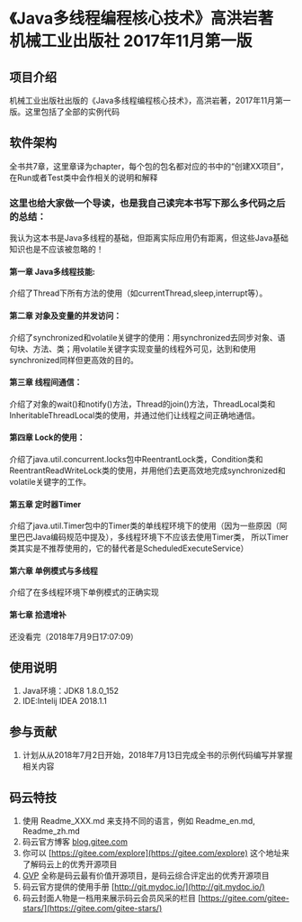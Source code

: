 # 《Java多线程编程核心技术》高洪岩著 机械工业出版社 2017年11月第一版

## 项目介绍
机械工业出版社出版的《Java多线程编程核心技术》，高洪岩著，2017年11月第一版。这里包括了全部的实例代码

## 软件架构
全书共7章，这里章译为chapter，每个包的包名都对应的书中的“创建XX项目”，在Run或者Test类中会作相关的说明和解释

### 这里也给大家做一个导读，也是我自己读完本书写下那么多代码之后的总结：

我认为这本书是Java多线程的基础，但距离实际应用仍有距离，但这些Java基础知识也是不应该被忽略的！

#### 第一章 Java多线程技能:

介绍了Thread下所有方法的使用（如currentThread,sleep,interrupt等）。

#### 第二章 对象及变量的并发访问：

介绍了synchronized和volatile关键字的使用：用synchronized去同步对象、语句块、方法、类；用volatile关键字实现变量的线程外可见，达到和使用
synchronized同样但更高效的目的。

#### 第三章 线程间通信：

介绍了对象的wait()和notify()方法，Thread的join()方法，ThreadLocal类和InheritableThreadLocal类的使用，并通过他们让线程之间正确地通信。

#### 第四章 Lock的使用：

介绍了java.util.concurrent.locks包中ReentrantLock类，Condition类和ReentrantReadWriteLock类的使用，并用他们去更高效地完成synchronized和volatile关键字的工作。

#### 第五章 定时器Timer

介绍了java.util.Timer包中的Timer类的单线程环境下的使用（因为一些原因（阿里巴巴Java编码规范中提及），多线程环境下不应该去使用Timer类，
所以Timer类其实是不推荐使用的，它的替代者是ScheduledExecuteService）

#### 第六章 单例模式与多线程

介绍了在多线程环境下单例模式的正确实现

#### 第七章 拾遗增补

还没看完（2018年7月9日17:07:09）

## 使用说明

1. Java环境：JDK8 1.8.0_152
2. IDE:Intelij IDEA 2018.1.1    

## 参与贡献

1. 计划从从2018年7月2日开始，2018年7月13日完成全书的示例代码编写并掌握相关内容


## 码云特技

1. 使用 Readme\_XXX.md 来支持不同的语言，例如 Readme\_en.md, Readme\_zh.md
2. 码云官方博客 [blog.gitee.com](https://blog.gitee.com)
3. 你可以 [https://gitee.com/explore](https://gitee.com/explore) 这个地址来了解码云上的优秀开源项目
4. [GVP](https://gitee.com/gvp) 全称是码云最有价值开源项目，是码云综合评定出的优秀开源项目
5. 码云官方提供的使用手册 [http://git.mydoc.io/](http://git.mydoc.io/)
6. 码云封面人物是一档用来展示码云会员风采的栏目 [https://gitee.com/gitee-stars/](https://gitee.com/gitee-stars/)